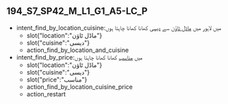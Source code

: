 ## 194_S7_SP42_M_L1_G1_A5-LC_P
* intent_find_by_location_cuisine:میں لاہور میں [ماڈل ٹاؤن](location) سے [دیسی](cuisine) کھانا کھانا چاہتا ہوں
	- slot{"location":"ماڈل ٹاؤن"}
	- slot{"cuisine":"دیسی"}
	- action_find_by_location_and_cuisine
* intent_find_by_price:میں [مناسب](price) کھانا کھانا چاہتا ہوں
	- slot{"location":"ماڈل ٹاؤن"}
	- slot{"cuisine":"دیسی"}
	- slot{"price":"مناسب"}
	- action_find_by_location_cuisine_price
	- action_restart